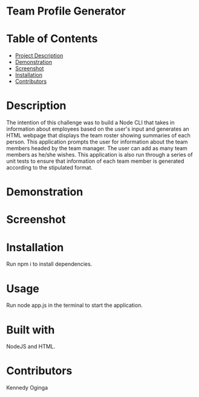 
# Team Profile Generator
    
# Table of Contents
  * [Project Description](#Description)
  * [Demonstration](#Demonstration)
  * [Screenshot](#Screenshot)
  * [Installation](#Installation)
  * [Contributors](#Contributors)


# Description
  The intention of this challenge was to build a Node CLI that takes in information about employees based on the user's input and generates an HTML webpage that displays the team roster showing summaries of each person. This application prompts the user for information about the team members headed by the team manager. The user can add as many team members as he/she wishes.
  This application is also run through a series of unit tests to ensure that information of each team member is generated according to the stipulated format.

# Demonstration



# Screenshot
 
  
      
# Installation
  Run npm i to install dependencies.

# Usage
  Run node app.js in the terminal to start the application.

# Built with
  NodeJS and HTML.


# Contributors
  Kennedy Oginga

  
    

 


    